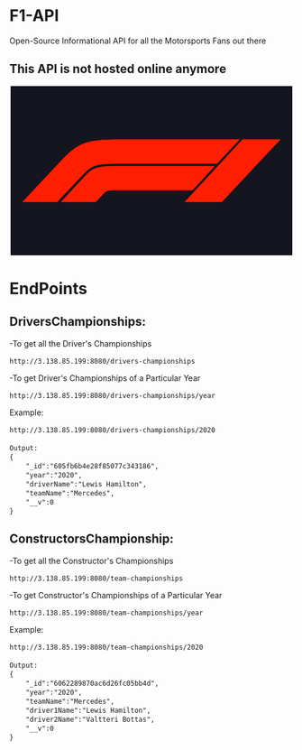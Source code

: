 # F1-API

Open-Source Informational API for all the Motorsports Fans out there

## This API is not hosted online anymore

<center>
<img src='./README assets/F1Logo.png' alt = 'F1 Logo' height='300' width='500'>
</center>



# EndPoints

## DriversChampionships:

-To get all the Driver's Championships
```
http://3.138.85.199:8080/drivers-championships
```

-To get Driver's Championships of a Particular Year
```
http://3.138.85.199:8080/drivers-championships/year
```
Example:
```
http://3.138.85.199:8080/drivers-championships/2020

Output:
{
    "_id":"605fb6b4e28f85077c343186",
    "year":"2020",
    "driverName":"Lewis Hamilton",
    "teamName":"Mercedes",
    "__v":0
}
```

## ConstructorsChampionship:

-To get all the Constructor's Championships
```
http://3.138.85.199:8080/team-championships
```

-To get Constructor's Championships of a Particular Year
```
http://3.138.85.199:8080/team-championships/year
```
Example:
```
http://3.138.85.199:8080/team-championships/2020

Output:
{
    "_id":"6062289870ac6d26fc05bb4d",
    "year":"2020",
    "teamName":"Mercedes",
    "driver1Name":"Lewis Hamilton",
    "driver2Name":"Valtteri Bottas",
    "__v":0
}
```

